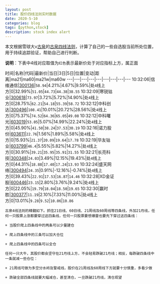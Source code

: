 ```yaml
---
layout: post
title: 股价四线法则实时数据
date: 2020-5-10
categories: blog
tags: [python,stock]
description: stock index alert
---
```



本文根据雪球大v[古泉](https://xueqiu.com/u/7148646888)的[古泉四线法则](https://xueqiu.com/7148646888/130498192)，计算了自己的一些自选股当前所处位置，用于持续追踪验证，帮助自己进行判断。

**说明**：下表中4线对应取值为`红色`表示最新价处于对应指标上方，属正面

时间|名称|代码|最新价|当日|3日|5日|位置|变动|距离|ma21|ma60|ma21w|ma60w
---|---|---|---|---|---|---|---|---
10:32:06|信维通信|[300136](https://xueqiu.com/S/SZ300136)|`58.94`|4.21%|4.67%|9.59%|处`4`线上方|0|32.99%|`51.05`|`44.73`|`44.38`|`38.55`
10:32:09|寒锐钴业|[300618](https://xueqiu.com/S/SZ300618)|`73.97`|3.72%|5.72%|14.90%|处`4`线上方|0|28.75%|`62.21`|`54.18`|`55.39`|`58.72`
10:32:12|中科创达|[300496](https://xueqiu.com/S/SZ300496)|`108.41`|10.01%|20.72%|28.56%|处`4`线上方|0|75.37%|`74.52`|`64.36`|`65.05`|`49.08`
10:32:12|中科曙光|[603019](https://xueqiu.com/S/SH603019)|`53.05`|5.07%|14.99%|22.24%|处`4`线上方|0|45.90%|`41.50`|`38.24`|`37.53`|`30.19`
10:32:16|诺力股份|[603611](https://xueqiu.com/S/SH603611)|`22.76`|1.56%|1.89%|5.58%|处`4`线上方|0|15.93%|`21.37`|`20.09`|`19.64`|`17.78`
10:32:19|华友钴业|[603799](https://xueqiu.com/S/SH603799)|`46.4`|5.55%|5.82%|14.27%|处`4`线上方|0|30.91%|`39.21`|`35.95`|`35.91`|`31.55`
10:32:21|长亮科技|[300348](https://xueqiu.com/S/SZ300348)|`24.03`|3.49%|12.15%|19.43%|处`4`线上方|0|44.31%|`18.88`|`17.40`|`17.24`|`13.93`
10:32:24|盛天网络|[300494](https://xueqiu.com/S/SZ300494)|`24.35`|0.91%|-12.16%|-0.74%|处`4`线上方|0|39.43%|`22.91`|`17.53`|`16.87`|`14.46`
10:32:28|XD金证股|[600446](https://xueqiu.com/S/SH600446)|`23.15`|2.80%|3.76%|9.24%|处`4`线上方|0|22.05%|`19.79`|`18.04`|`18.50`|`19.65`
10:32:30|赢时胜|[300377](https://xueqiu.com/S/SZ300377)|`11.19`|2.10%|7.33%|11.00%|处`4`线上方|0|13.01%|`9.28`|`9.52`|`10.06`|`10.86`

```
古泉4线法则的精髓如下。抓住21日线、60日线、21周线及60周线等四条线，外加21月线，任何一只股票上涨都要穿过这四条线，任何一只股票要想爆雷也要先下穿过这四条线：

+ 当股价爬上四条线中的两条可以少量建仓

+ 爬上四条线中的三条可以加大仓位

+ 爬上四条线中的四条可以全仓

任何一只大牛，其股价都会坚守在21月线上方，不会轻易跌破21月线；相反，每跌破四条线中一条就减一些仓位：

+ 21周线可做为多空分水岭及警戒线，股价在21周线及60周线下方就要十分慎重，多看少做

+ 跌破全部四条线就要大幅减仓，甚至清仓，一旦跌破21月线，清仓观望
```